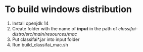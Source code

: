 # To build windows distribution
1. Install openjdk 14
2. Create folder with the name of **input** in the path of *classifai-distro/src/main/resources/mac*
3. Put classifai*.jar into input folder
4. Run build_classifai_mac.sh